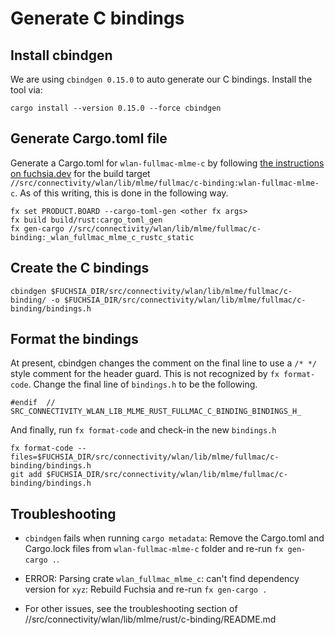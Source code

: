# Generate C bindings

## Install cbindgen

We are using `cbindgen 0.15.0` to auto generate our C bindings.
Install the tool via:
```
cargo install --version 0.15.0 --force cbindgen
```

## Generate Cargo.toml file

Generate a Cargo.toml for `wlan-fullmac-mlme-c` by following [the instructions on fuchsia.dev](https://fuchsia.dev/fuchsia-src/development/languages/rust/cargo)
for the build target `//src/connectivity/wlan/lib/mlme/fullmac/c-binding:wlan-fullmac-mlme-c`.
As of this writing, this is done in the following way.

```
fx set PRODUCT.BOARD --cargo-toml-gen <other fx args>
fx build build/rust:cargo_toml_gen
fx gen-cargo //src/connectivity/wlan/lib/mlme/fullmac/c-binding:_wlan_fullmac_mlme_c_rustc_static
```

## Create the C bindings

```
cbindgen $FUCHSIA_DIR/src/connectivity/wlan/lib/mlme/fullmac/c-binding/ -o $FUCHSIA_DIR/src/connectivity/wlan/lib/mlme/fullmac/c-binding/bindings.h
```

## Format the bindings

At present, cbindgen changes the comment on the final line to use a `/* */` style
comment for the header guard. This is not recognized by `fx format-code`. Change
the final line of `bindings.h` to be the following.

```
#endif  // SRC_CONNECTIVITY_WLAN_LIB_MLME_RUST_FULLMAC_C_BINDING_BINDINGS_H_
```

And finally, run `fx format-code` and check-in the new `bindings.h`

```
fx format-code --files=$FUCHSIA_DIR/src/connectivity/wlan/lib/mlme/fullmac/c-binding/bindings.h
git add $FUCHSIA_DIR/src/connectivity/wlan/lib/mlme/fullmac/c-binding/bindings.h
```

## Troubleshooting

* `cbindgen` fails when running `cargo metadata`: Remove the Cargo.toml and Cargo.lock
files from `wlan-fullmac-mlme-c` folder and re-run `fx gen-cargo .`.

* ERROR: Parsing crate `wlan_fullmac_mlme_c`: can't find dependency version for `xyz`:
Rebuild Fuchsia and re-run `fx gen-cargo .`

* For other issues, see the troubleshooting section of
//src/connectivity/wlan/lib/mlme/rust/c-binding/README.md
